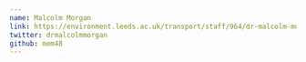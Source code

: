 ```yaml
---
name: Malcolm Morgan
link: https://environment.leeds.ac.uk/transport/staff/964/dr-malcolm-morgan
twitter: drmalcolmmorgan
github: mem48
---
```

